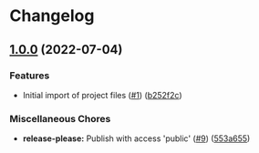 # Changelog

## [1.0.0](https://github.com/meyfa/eslint-config/compare/v1.0.0...v1.0.0) (2022-07-04)


### Features

* Initial import of project files ([#1](https://github.com/meyfa/eslint-config/issues/1)) ([b252f2c](https://github.com/meyfa/eslint-config/commit/b252f2c45b929ed5f113c9586de0542e5ac462ee))


### Miscellaneous Chores

* **release-please:** Publish with access 'public' ([#9](https://github.com/meyfa/eslint-config/issues/9)) ([553a655](https://github.com/meyfa/eslint-config/commit/553a655123622f31612a08d71ad8c0ccefd543f9))
